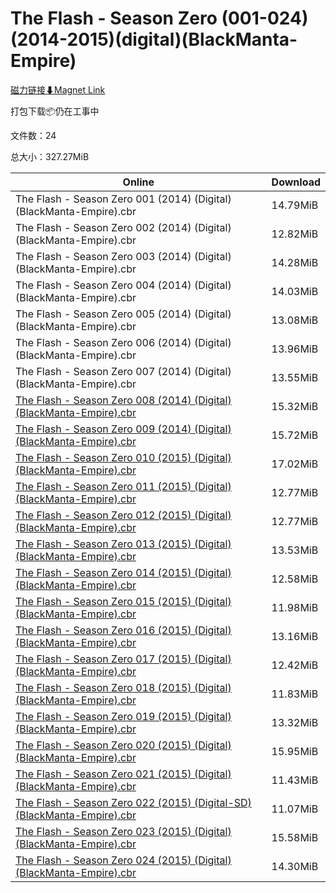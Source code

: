 # The Flash - Season Zero (001-024)(2014-2015)(digital)(BlackManta-Empire)

[磁力链接⬇Magnet Link](magnet:?xt=urn:btih:2dcfe4650dd4a7109e8bfa8dd6424ece67de2b3c&dn=The%20Flash%20-%20Season%20Zero%20%28001-024%29%282014-2015%29%28digital%29%28BlackManta-Empire%29)

打包下载📦仍在工事中

文件数：24

总大小：327.27MiB

Online | Download
--- | ---
The Flash - Season Zero 001 (2014) (Digital) (BlackManta-Empire).cbr | 14.79MiB
The Flash - Season Zero 002 (2014) (Digital) (BlackManta-Empire).cbr | 12.82MiB
The Flash - Season Zero 003 (2014) (Digital) (BlackManta-Empire).cbr | 14.28MiB
The Flash - Season Zero 004 (2014) (Digital) (BlackManta-Empire).cbr | 14.03MiB
The Flash - Season Zero 005 (2014) (Digital) (BlackManta-Empire).cbr | 13.08MiB
The Flash - Season Zero 006 (2014) (Digital) (BlackManta-Empire).cbr | 13.96MiB
The Flash - Season Zero 007 (2014) (Digital) (BlackManta-Empire).cbr | 13.55MiB
[The Flash - Season Zero 008 (2014) (Digital) (BlackManta-Empire).cbr](https://github.com/alicewish/markdown/blob/master/comic/Flash-Season-Zero-008-2014-Digital-BlackManta-Empire-cbr.md) | 15.32MiB
[The Flash - Season Zero 009 (2014) (Digital) (BlackManta-Empire).cbr](https://github.com/alicewish/markdown/blob/master/comic/Flash-Season-Zero-009-2014-Digital-BlackManta-Empire-cbr.md) | 15.72MiB
[The Flash - Season Zero 010 (2015) (Digital) (BlackManta-Empire).cbr](https://github.com/alicewish/markdown/blob/master/comic/Flash-Season-Zero-010-2015-Digital-BlackManta-Empire-cbr.md) | 17.02MiB
[The Flash - Season Zero 011 (2015) (Digital) (BlackManta-Empire).cbr](https://github.com/alicewish/markdown/blob/master/comic/Flash-Season-Zero-011-2015-Digital-BlackManta-Empire-cbr.md) | 12.77MiB
[The Flash - Season Zero 012 (2015) (Digital) (BlackManta-Empire).cbr](https://github.com/alicewish/markdown/blob/master/comic/Flash-Season-Zero-012-2015-Digital-BlackManta-Empire-cbr.md) | 12.77MiB
[The Flash - Season Zero 013 (2015) (Digital) (BlackManta-Empire).cbr](https://github.com/alicewish/markdown/blob/master/comic/Flash-Season-Zero-013-2015-Digital-BlackManta-Empire-cbr.md) | 13.53MiB
[The Flash - Season Zero 014 (2015) (Digital) (BlackManta-Empire).cbr](https://github.com/alicewish/markdown/blob/master/comic/Flash-Season-Zero-014-2015-Digital-BlackManta-Empire-cbr.md) | 12.58MiB
[The Flash - Season Zero 015 (2015) (Digital) (BlackManta-Empire).cbr](https://github.com/alicewish/markdown/blob/master/comic/Flash-Season-Zero-015-2015-Digital-BlackManta-Empire-cbr.md) | 11.98MiB
[The Flash - Season Zero 016 (2015) (Digital) (BlackManta-Empire).cbr](https://github.com/alicewish/markdown/blob/master/comic/Flash-Season-Zero-016-2015-Digital-BlackManta-Empire-cbr.md) | 13.16MiB
[The Flash - Season Zero 017 (2015) (Digital)(BlackManta-Empire).cbr](https://github.com/alicewish/markdown/blob/master/comic/Flash-Season-Zero-017-2015-Digital-BlackManta-Empire-cbr.md) | 12.42MiB
[The Flash - Season Zero 018 (2015) (Digital) (BlackManta-Empire).cbr](https://github.com/alicewish/markdown/blob/master/comic/Flash-Season-Zero-018-2015-Digital-BlackManta-Empire-cbr.md) | 11.83MiB
[The Flash - Season Zero 019 (2015) (Digital) (BlackManta-Empire).cbr](https://github.com/alicewish/markdown/blob/master/comic/Flash-Season-Zero-019-2015-Digital-BlackManta-Empire-cbr.md) | 13.32MiB
[The Flash - Season Zero 020 (2015) (Digital) (BlackManta-Empire).cbr](https://github.com/alicewish/markdown/blob/master/comic/Flash-Season-Zero-020-2015-Digital-BlackManta-Empire-cbr.md) | 15.95MiB
[The Flash - Season Zero 021 (2015) (Digital) (BlackManta-Empire).cbr](https://github.com/alicewish/markdown/blob/master/comic/Flash-Season-Zero-021-2015-Digital-BlackManta-Empire-cbr.md) | 11.43MiB
[The Flash - Season Zero 022 (2015) (Digital-SD) (BlackManta-Empire).cbr](https://github.com/alicewish/markdown/blob/master/comic/Flash-Season-Zero-022-2015-Digital-SD-BlackManta-Empire-cbr.md) | 11.07MiB
[The Flash - Season Zero 023 (2015) (Digital) (BlackManta-Empire).cbr](https://github.com/alicewish/markdown/blob/master/comic/Flash-Season-Zero-023-2015-Digital-BlackManta-Empire-cbr.md) | 15.58MiB
[The Flash - Season Zero 024 (2015) (Digital) (BlackManta-Empire).cbr](https://github.com/alicewish/markdown/blob/master/comic/Flash-Season-Zero-024-2015-Digital-BlackManta-Empire-cbr.md) | 14.30MiB